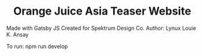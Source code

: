 <h1 align="center">
  Orange Juice Asia Teaser Website
</h1>

Made with Gatsby JS
Created for Spektrum Design Co.
Author: Lynux Louie K. Ansay

To run:
npm run develop
